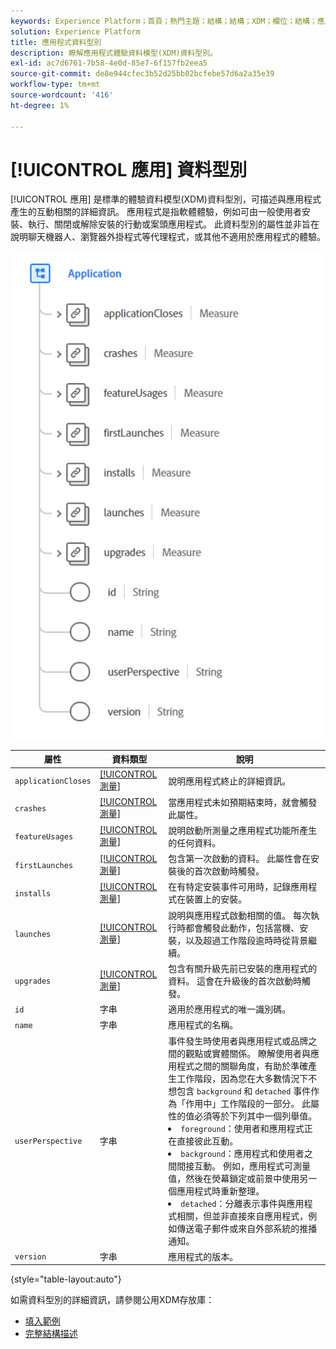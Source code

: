 ```yaml
---
keywords: Experience Platform；首頁；熱門主題；結構；結構；XDM；欄位；結構；應用程式；資料型別；資料型別；
solution: Experience Platform
title: 應用程式資料型別
description: 瞭解應用程式體驗資料模型(XDM)資料型別。
exl-id: ac7d6761-7b58-4e0d-85e7-6f157fb2eea5
source-git-commit: de8e944cfec3b52d25bb02bcfebe57d6a2a35e39
workflow-type: tm+mt
source-wordcount: '416'
ht-degree: 1%

---
```


# [!UICONTROL 應用] 資料型別

[!UICONTROL 應用] 是標準的體驗資料模型(XDM)資料型別，可描述與應用程式產生的互動相關的詳細資訊。 應用程式是指軟體體驗，例如可由一般使用者安裝、執行、關閉或解除安裝的行動或案頭應用程式。 此資料型別的屬性並非旨在說明聊天機器人、瀏覽器外掛程式等代理程式，或其他不適用於應用程式的體驗。

<img src="../images/data-types/application.PNG" width="500" /><br />

| 屬性 | 資料類型 | 說明 |
| --- | --- | --- |
| `applicationCloses` | [[!UICONTROL 測量]](./measure.md) | 說明應用程式終止的詳細資訊。 |
| `crashes` | [[!UICONTROL 測量]](./measure.md) | 當應用程式未如預期結束時，就會觸發此屬性。 |
| `featureUsages` | [[!UICONTROL 測量]](./measure.md) | 說明啟動所測量之應用程式功能所產生的任何資料。 |
| `firstLaunches` | [[!UICONTROL 測量]](./measure.md) | 包含第一次啟動的資料。 此屬性會在安裝後的首次啟動時觸發。 |
| `installs` | [[!UICONTROL 測量]](./measure.md) | 在有特定安裝事件可用時，記錄應用程式在裝置上的安裝。 |
| `launches` | [[!UICONTROL 測量]](./measure.md) | 說明與應用程式啟動相關的值。 每次執行時都會觸發此動作，包括當機、安裝，以及超過工作階段逾時時從背景繼續。 |
| `upgrades` | [[!UICONTROL 測量]](./measure.md) | 包含有關升級先前已安裝的應用程式的資料。 這會在升級後的首次啟動時觸發。 |
| `id` | 字串 | 適用於應用程式的唯一識別碼。 |
| `name` | 字串 | 應用程式的名稱。 |
| `userPerspective` | 字串 | 事件發生時使用者與應用程式或品牌之間的觀點或實體關係。 瞭解使用者與應用程式之間的關聯角度，有助於準確產生工作階段，因為您在大多數情況下不想包含 `background` 和 `detached` 事件作為「作用中」工作階段的一部分。 此屬性的值必須等於下列其中一個列舉值。 <li> `foreground`：使用者和應用程式正在直接彼此互動。 </li> <li> `background`：應用程式和使用者之間間接互動。 例如，應用程式可測量值，然後在熒幕鎖定或前景中使用另一個應用程式時重新整理。  </li> <li> `detached`：分離表示事件與應用程式相關，但並非直接來自應用程式，例如傳送電子郵件或來自外部系統的推播通知。 |
| `version` | 字串 | 應用程式的版本。 |

{style="table-layout:auto"}

如需資料型別的詳細資訊，請參閱公用XDM存放庫：

* [填入範例](https://github.com/adobe/xdm/blob/master/components/datatypes/channels/application.example.1.json)
* [完整結構描述](https://github.com/adobe/xdm/blob/master/components/datatypes/channels/application.schema.json)
